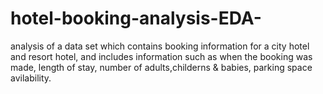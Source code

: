 # hotel-booking-analysis-EDA-
 analysis of a data set which contains booking information for a city hotel and resort hotel, and includes information such as when the booking was made, length of stay, number of adults,childerns &amp; babies, parking space avilability.
